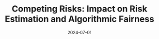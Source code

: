 ---
title: "Competing Risks: Impact on Risk Estimation and Algorithmic Fairness"
collection: workings
excerpt: "Accurate time-to-event prediction is integral to decision-making, informing medical guidelines, hiring decisions, and resource allocation. Survival analysis — the quantitative framework used to model time-to-event data — accounts for patients who do not experience the event of interest during the study period, known as censored patients. However, many patients experience events that prevent the observation of the outcome of interest. These competing risks are often treated as censoring, a practice frequently overlooked due to a limited understanding of its consequences.
Our work theoretically demonstrates why treating competing risks as censoring introduces substantial bias in survival estimates, leading to systematic overestimation of risk and, critically, amplifying disparities. First, we formalize the problem of misclassifying competing risks as censoring and quantify the resulting error in survival estimates. Specifically, we develop a framework to estimate this error and demonstrate the associated implications for predictive performance and algorithmic fairness. Furthermore, we examine how differing risk profiles across demographic groups lead to group-specific errors, potentially exacerbating existing disparities. Our findings, supported by an empirical analysis of cardiovascular management, demonstrate that ignoring competing risks disproportionately impacts the individuals most at risk of these events, potentially accentuating inequity.
By quantifying the error and highlighting the fairness implications of the common practice of considering competing risks as censoring, our work provides a critical insight into the development of survival models: practitioners must account for competing risks to improve accuracy, reduce disparities in risk assessment, and better inform downstream decisions."
date: 2024-07-01
tosubmit: 'Management Science'
paperurl: 'https://arxiv.org/abs/2508.05435'
citation: 'Jeanselme, V., Barrett, J., and Tom, B. <b>Competing Risks: Impact on Risk Estimation and Algorithmic Fairness</b>.'
---